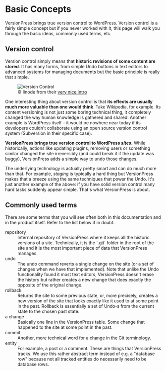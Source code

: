 # Basic Concepts #

VersionPress brings true version control to WordPress. Version control is a fairly simple concept but if you never worked with it, this page will walk you through the basic ideas, commonly used terms, etc. 


## Version control ##

Version control simply means that **historic revisions of some content are stored**. It has many forms, from simple Undo buttons in text editors to advanced systems for managing documents but the basic principle is really that simple.

<figure>
  <img src="../../media/version-control.png" alt="Version Control" /> 
  <figcaption>© linode from their <a href="https://www.linode.com/docs/applications/development/introduction-to-version-control">very nice intro</a></figcaption>
</figure>

One interesting thing about version control is that **its effects are usually much more valuable than one would think**. Take Wikipedia, for example. Its content versioning is not just some boring technical thing, it completely changed the way human knowledge is gathered and shared. Another example is WordPress itself – it would be nowhere near today if its developers couldn't collaborate using an open source version control system (Subversion in their specific case).     

**VersionPress brings true version control to WordPress *sites*.** While historically, actions like updating plugins, removing users or something similar changed the site irreversibly (and could break it if the update was buggy), VersionPress adds a simple way to undo those changes.

The underlying technology is actually pretty smart and can do much more than that. For example, *staging* is typically a hard thing but VersionPress makes that a breeze using the same techniques that power the Undo. It's just another example of the above: if you have solid version control many hard tasks suddenly appear simple. That's what VersionPress is about.


## Commonly used terms ##

There are some terms that you will see often both in this documentation and in the product itself. Refer to the list below if in doubt.

<dl>

<dt>repository</dt>
<dd>Internal repository of VersionPress where it keeps all the historic versions of a site. Technically, it is the `.git` folder in the root of the site and it is the most important piece of data that VersionPress manages.</dd>

<dt>undo</dt>
<dd>The undo command reverts a single change on the site (or a set of changes when we have that implemented). Note that unlike the Undo functionality found it most text editors, VersionPress doesn't erase the history but rather creates a new change that does exactly the opposite of the original change.</dd>

<dt>rollback</dt>
<dd>Returns the site to some previous state, or, more precisely, creates a new version of the site that looks exactly like it used to at some point in the past. Rollback is essentially a set of Undo-s from the current state to the chosen past state.</dd>

<dt>a change</dt>
<dd>Basically one line in the VersionPress table. Some change that happened to the site at some point in the past.</dd>

<dt>commit</dt>
<dd>Another, more technical word for a change in the Git terminology.</dd>

<dt>entity</dt>
<dd>For example, a post or a comment. These are things that VersionPress tracks. We use this rather abstract term instead of e.g. a "database row" because not all tracked entities do necessarily need to be database rows.</dd>

</dl>

